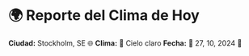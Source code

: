 # 🌍 Reporte del Clima de Hoy

**Ciudad:** Stockholm, SE 🌐
**Clima:** 🌈 Cielo claro
**Fecha:** 📅 27, 10, 2024 🚀
